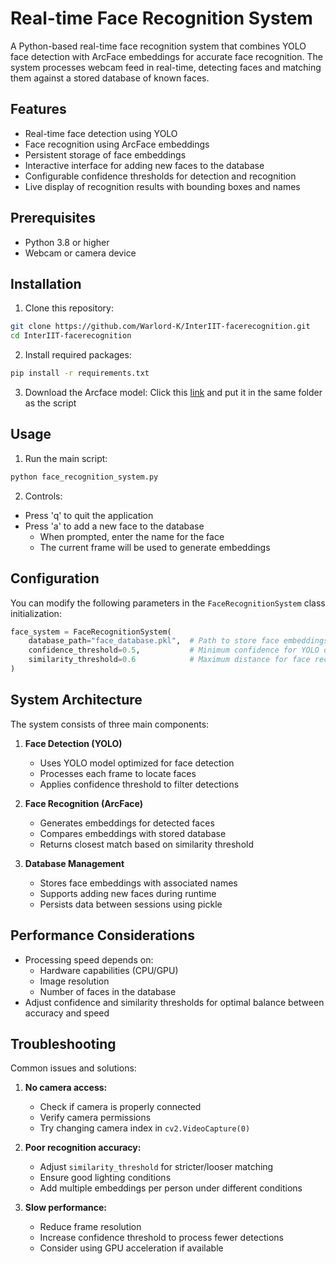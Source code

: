 # Real-time Face Recognition System

A Python-based real-time face recognition system that combines YOLO face detection with ArcFace embeddings for accurate face recognition. The system processes webcam feed in real-time, detecting faces and matching them against a stored database of known faces.

## Features

- Real-time face detection using YOLO
- Face recognition using ArcFace embeddings
- Persistent storage of face embeddings
- Interactive interface for adding new faces to the database
- Configurable confidence thresholds for detection and recognition
- Live display of recognition results with bounding boxes and names

## Prerequisites

- Python 3.8 or higher
- Webcam or camera device

## Installation

1. Clone this repository:
```bash
git clone https://github.com/Warlord-K/InterIIT-facerecognition.git
cd InterIIT-facerecognition
```

2. Install required packages:
```bash
pip install -r requirements.txt
```

3. Download the Arcface model: Click this [link](https://www.digidow.eu/f/datasets/arcface-tensorflowlite/model.tflite) and put it in the same folder as the script

## Usage

1. Run the main script:
```bash
python face_recognition_system.py
```

2. Controls:
- Press 'q' to quit the application
- Press 'a' to add a new face to the database
  - When prompted, enter the name for the face
  - The current frame will be used to generate embeddings

## Configuration

You can modify the following parameters in the `FaceRecognitionSystem` class initialization:

```python
face_system = FaceRecognitionSystem(
    database_path="face_database.pkl",  # Path to store face embeddings
    confidence_threshold=0.5,           # Minimum confidence for YOLO detection
    similarity_threshold=0.6            # Maximum distance for face recognition match
)
```

## System Architecture

The system consists of three main components:

1. **Face Detection (YOLO)**
   - Uses YOLO model optimized for face detection
   - Processes each frame to locate faces
   - Applies confidence threshold to filter detections

2. **Face Recognition (ArcFace)**
   - Generates embeddings for detected faces
   - Compares embeddings with stored database
   - Returns closest match based on similarity threshold

3. **Database Management**
   - Stores face embeddings with associated names
   - Supports adding new faces during runtime
   - Persists data between sessions using pickle

## Performance Considerations

- Processing speed depends on:
  - Hardware capabilities (CPU/GPU)
  - Image resolution
  - Number of faces in the database
- Adjust confidence and similarity thresholds for optimal balance between accuracy and speed

## Troubleshooting

Common issues and solutions:

1. **No camera access:**
   - Check if camera is properly connected
   - Verify camera permissions
   - Try changing camera index in `cv2.VideoCapture(0)`

2. **Poor recognition accuracy:**
   - Adjust `similarity_threshold` for stricter/looser matching
   - Ensure good lighting conditions
   - Add multiple embeddings per person under different conditions

3. **Slow performance:**
   - Reduce frame resolution
   - Increase confidence threshold to process fewer detections
   - Consider using GPU acceleration if available
